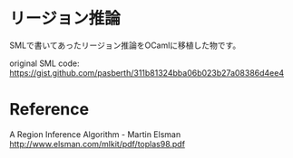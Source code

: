 # リージョン推論

SMLで書いてあったリージョン推論をOCamlに移植した物です。

original SML code: https://gist.github.com/pasberth/311b81324bba06b023b27a08386d4ee4

# Reference

A Region Inference Algorithm - Martin Elsman
http://www.elsman.com/mlkit/pdf/toplas98.pdf

